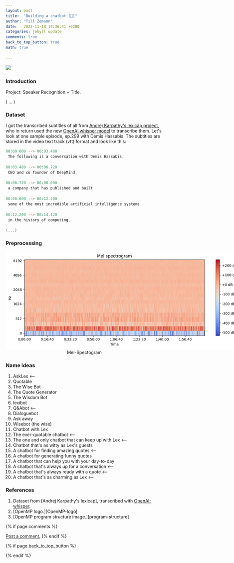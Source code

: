 ```yaml
---
layout: post
title:  "Building a chatbot (👷)"
author: "Till Zemann"
date:   2022-11-18 14:36:41 +0200
categories: jekyll update
comments: true
back_to_top_button: true
math: true

---
```


<!--
### Contents
* TOC
{:toc}
-->

<!--
TODO:
- add image links to References
-->
<div class="img-block" style="width: 300px;">
    <img src="/images/chatbot/chatbot.png"/>
</div>

### Introduction

Project: Speaker Recognition + Title.

( ... )

### Dataset

I got the transcribed subtitles of all from [Andrej Karpathy's lexicap project][karpathy], who in return used the new [OpenAI whisper model][whisper] to transcribe them.
Let's look at one sample episode, ep.299 with Demis Hassabis.
The subtitles are stored in the video text track (vtt) format and look like this:

```c
00:00.000 --> 00:03.480
 The following is a conversation with Demis Hassabis,

00:03.480 --> 00:06.720
 CEO and co founder of DeepMind,

00:06.720 --> 00:08.600
 a company that has published and built

00:08.600 --> 00:12.200
 some of the most incredible artificial intelligence systems

00:12.200 --> 00:14.120
 in the history of computing,

(...)
``` 

### Preprocessing

<div class="img-block" style="width: 750px;">
    <img src="/images/chatbot/mel-spectogram.png"/>
</div>
<center>Mel-Spectogram</center>


### Name ideas

1. AskLex <--
2. Quotable
3. The Wise Bot
4. The Quote Generator
5. The Wisdom Bot
6. lexibot
7. Q&Abot <--
8. Dialoguebot
9. Ask away
10. Wisebot (the wise)
11. Chatbot with Lex
12. The ever-quotable chatbot <--
13. The one and only chatbot that can keep up with Lex <--
14. Chatbot that's as witty as Lex's guests
15. A chatbot for finding amazing quotes <--
16. A chatbot for generating funny quotes
17. A chatbot that can help you with your day-to-day
18. A chatbot that's always up for a conversation <--
19. A chatbot that's always ready with a quote <--
20. A chatbot that's as charming as Lex <--

<!-- In-Text Citing -->
<!-- 
You can...
- use bullet points
1. use
2. ordered
3. lists

-- Math --
$\hat{s} = \frac{1}{n-1} \sum_{i=1}^{n} (x_i - \mu)^2$ 

-- Images --
<div class="img-block" style="width: 800px;">
    <img src="/images/lofi_art.png"/>
    <span><strong>Fig 1.1.</strong> Agent and Environment interactions</span>
</div>

-- Links --
[(k-fold) Cross-Validation](https://scikit-learn.org/stable/modules/cross_validation.html)

```c
for(int i=0; i<comm_sz; i++){
	print("%d\n", i);
}
```

<div class="output">
result: 42
</div>

{% highlight python %}
@jit
def f(x)
    print("hi")
# does cool stuff
{% endhighlight %}

-- Highlights --
AAABC `ASDF` __some bold text__

-- Colors --
The <strong style="color: #1E72E7">joint distribution</strong> of $X$ and $Y$ is written as $P(X, Y)$.
The <strong style="color: #ED412D">marginal distribution</strong> on the other hand can be written out as a table.
-->

### References

1. Dataset from [Andrej Karpathy's lexicap], transcribed with [OpenAI-whisper][whisper].
2. [OpenMP logo.][OpenMP-logo]
3. [OpenMP program structure image.][program-structure]


<!-- Ressources -->
[RESSOURCE]: LINK
[whisper]: https://github.com/openai/whisper
[karpathy]: https://karpathy.ai/lexicap/0299-large.html


<!-- Optional Comment Section-->
{% if page.comments %}
<p class="vspace"></p>
<a class="commentlink" role="button" href="/comments/">Post a comment.</a> <!-- role="button"  -->
{% endif %}

<!-- Optional Back to Top Button -->
{% if page.back_to_top_button %}
<script src="https://unpkg.com/vanilla-back-to-top@7.2.1/dist/vanilla-back-to-top.min.js"></script>
<script>addBackToTop({
  diameter: 40,
  backgroundColor: 'rgb(255, 255, 255, 0.7)', /* 30,144,255, 0.7 */
  textColor: '#4a4946'
})</script>
{% endif %}